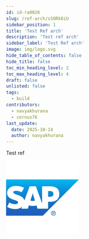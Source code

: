 ```yaml
---
id: id-ra0026
slug: /ref-arch/sSORk8iU
sidebar_position: 1
title: 'Test Ref arch'
description: 'Test ref arch'
sidebar_label: 'Test Ref arch'
image: img/logo.svg
hide_table_of_contents: false
hide_title: false
toc_min_heading_level: 2
toc_max_heading_level: 4
draft: false
unlisted: false
tags:
  - build
contributors:
  - navyakhurana
  - cernus76
last_update:
  date: 2025-10-14
  author: navyakhurana
---
```


Test ref

![3167798.png](images/image-i4wGH4RhcL.png)



